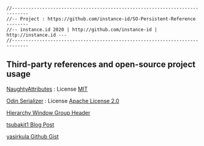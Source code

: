     //----------------------------------------------------------------------------  
    //-- Project : https://github.com/instance-id/SO-Persistent-Reference --------  
    //-- instance.id 2020 | http://github.com/instance-id | http://instance.id ---  
    //----------------------------------------------------------------------------  

Third-party references and open-source project usage
----------------------------------------------------
 
[NaughtyAttributes](https://github.com/dbrizov/NaughtyAttributes) : License [MIT](https://github.com/dbrizov/NaughtyAttributes/blob/master/LICENSE)  
 
[Odin Serializer](https://github.com/TeamSirenix/odin-serializer) : License  [Apache License 2.0](https://github.com/TeamSirenix/odin-serializer/blob/master/LICENSE)  

[Hierarchy Window Group Header](http://diegogiacomelli.com.br/unitytips-changing-the-style-of-the-hierarchy-window-group-header/)  

[tsubakit1 Blog Post](http://tsubakit1.hateblo.jp/entry/2017/12/31/155742)   

[yasirkula Github Gist](https://gist.github.com/yasirkula/6add4dd2a392524fe3bd7c9882c839e4) 

 
 
